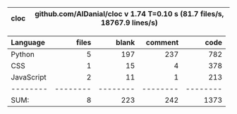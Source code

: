 cloc|github.com/AlDanial/cloc v 1.74  T=0.10 s (81.7 files/s, 18767.9 lines/s)
--- | ---

Language|files|blank|comment|code
:-------|-------:|-------:|-------:|-------:
Python|5|197|237|782
CSS|1|15|4|378
JavaScript|2|11|1|213
--------|--------|--------|--------|--------
SUM:|8|223|242|1373
